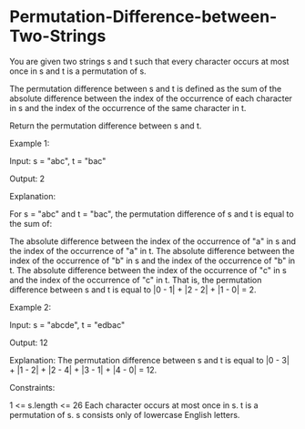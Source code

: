 # Permutation-Difference-between-Two-Strings

You are given two strings s and t such that every character occurs at most once in s and t is a permutation of s.

The permutation difference between s and t is defined as the sum of the absolute difference between the index of the occurrence of each character in s and the index of the occurrence of the same character in t.

Return the permutation difference between s and t.

 

Example 1:

Input: s = "abc", t = "bac"

Output: 2

Explanation:

For s = "abc" and t = "bac", the permutation difference of s and t is equal to the sum of:

The absolute difference between the index of the occurrence of "a" in s and the index of the occurrence of "a" in t.
The absolute difference between the index of the occurrence of "b" in s and the index of the occurrence of "b" in t.
The absolute difference between the index of the occurrence of "c" in s and the index of the occurrence of "c" in t.
That is, the permutation difference between s and t is equal to |0 - 1| + |2 - 2| + |1 - 0| = 2.



Example 2:

Input: s = "abcde", t = "edbac"

Output: 12

Explanation: The permutation difference between s and t is equal to |0 - 3| + |1 - 2| + |2 - 4| + |3 - 1| + |4 - 0| = 12.

 

Constraints:

1 <= s.length <= 26
Each character occurs at most once in s.
t is a permutation of s.
s consists only of lowercase English letters.
